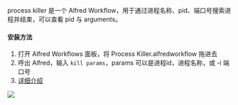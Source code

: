 process killer 是一个 Alfred Workflow，用于通过进程名称、pid、端口号搜索进程并结束，可以查看 pid 与 arguments。

#### 安装方法

1. 打开 Alfred Workflows 面板，将 Process Killer.alfredworkflow 拖进去
2. 呼出 Alfred，输入 ``kill params``，params 可以是进程id，进程名称，或 -i 端口号
3. [详细介绍](http://blog.smalldragonluo.com/2015/11/29/Process-Killer%20%E4%B8%80%E4%B8%AA%20Alfred%20Workflow/)

![](https://img.alicdn.com/tps/TB1KUEAKFXXXXasXpXXXXXXXXXX-584-223.jpg)